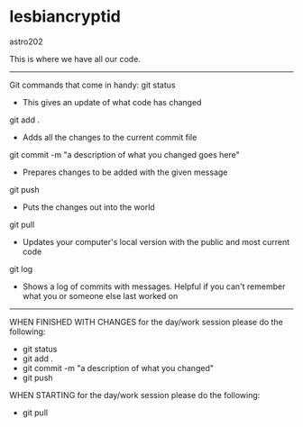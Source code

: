 # lesbiancryptid
astro202

This is where we have all our code.

------------------------------------
Git commands that come in handy:
git status
  - This gives an update of what code has changed

git add .
  - Adds all the changes to the current commit file

git commit -m "a description of what you changed goes here"
  - Prepares changes to be added with the given message

git push
  - Puts the changes out into the world

git pull
  - Updates your computer's local version with the public and most current code

git log
  - Shows a log of commits with messages. Helpful if you can't remember what you or someone else last worked on
------------------------------------

WHEN FINISHED WITH CHANGES for the day/work session please do the following:
- git status
- git add .
- git commit -m "a description of what you changed"
- git push

WHEN STARTING for the day/work session please do the following:
- git pull
